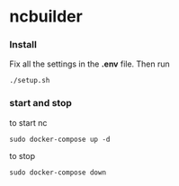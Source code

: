 # ncbuilder

### Install 

Fix all the settings in the **.env** file.
Then run
```
./setup.sh 
```

### start and stop

to start nc 
```
sudo docker-compose up -d
```

to stop 
```
sudo docker-compose down
```
